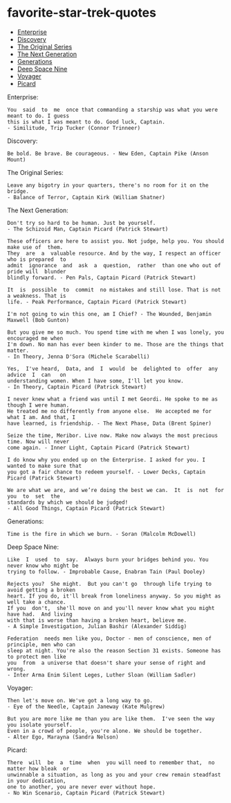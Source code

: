 # favorite-star-trek-quotes 
* [Enterprise](#enterprise)
* [Discovery](#discovery)
* [The Original Series](#the-original-series)
* [The Next Generation](#the-next-generation)
* [Generations](#generations)
* [Deep Space Nine](#deep-space-nine)
* [Voyager](#voyager)
* [Picard](#picard)

<a name="enterprise"></a>Enterprise:
```
You  said  to  me  once that commanding a starship was what you were meant to do. I guess 
this is what I was meant to do. Good luck, Captain. 
- Similitude, Trip Tucker (Connor Trinneer)
```

<a name="discovery"></a>Discovery:
```
Be bold. Be brave. Be courageous. - New Eden, Captain Pike (Anson Mount)
```

<a name="the-original-series"></a>The Original Series:
```
Leave any bigotry in your quarters, there's no room for it on the bridge.
- Balance of Terror, Captain Kirk (William Shatner)
```

<a name="the-next-generation"></a>The Next Generation:
```
Don't try so hard to be human. Just be yourself.
- The Schizoid Man, Captain Picard (Patrick Stewart)
```

```
These officers are here to assist you. Not judge, help you. You should make use of  them. 
They  are  a  valuable resource. And by the way, I respect an officer who is prepared  to 
admit  ignorance  and  ask  a  question,  rather  than one who out of pride will  blunder 
blindly forward. - Pen Pals, Captain Picard (Patrick Stewart)
```

```
It  is  possible  to  commit  no mistakes and still lose. That is not a weakness. That is 
life. - Peak Performance, Captain Picard (Patrick Stewart)
```

```
I'm not going to win this one, am I Chief? - The Wounded, Benjamin Maxwell (Bob Gunton) 
```

```
But you give me so much. You spend time with me when I was lonely, you encouraged me when 
I'm down. No man has ever been kinder to me. Those are the things that matter.
- In Theory, Jenna D'Sora (Michele Scarabelli)
```

```
Yes,  I've heard,  Data, and  I  would  be  delighted to  offer  any  advice  I  can   on 
understanding women. When I have some, I'll let you know.
- In Theory, Captain Picard (Patrick Stewart)
```

```
I never knew what a friend was until I met Geordi. He spoke to me as though I were human. 
He treated me no differently from anyone else.  He accepted me for what I am. And that, I 
have learned, is friendship. - The Next Phase, Data (Brent Spiner)
```

```
Seize the time, Meribor. Live now. Make now always the most precious time. Now will never 
come again. - Inner Light, Captain Picard (Patrick Stewart)
```

```
I do know why you ended up on the Enterprise. I asked for you. I wanted to make sure that 
you got a fair chance to redeem yourself. - Lower Decks, Captain Picard (Patrick Stewart)
```

```
We are what we are, and we’re doing the best we can.  It  is  not  for  you  to  set  the 
standards by which we should be judged! 
- All Good Things, Captain Picard (Patrick Stewart)
```

<a name="generations"></a>Generations:
```
Time is the fire in which we burn. - Soran (Malcolm McDowell)
```

<a name="deep-space-nine"></a>Deep Space Nine:
```
Like  I  used  to  say.  Always burn your bridges behind you. You never know who might be 
trying to follow. - Improbable Cause, Enabran Tain (Paul Dooley)
```

```
Rejects you?  She might.  But you can't go  through life trying to avoid getting a broken 
heart. If you do, it'll break from loneliness anyway. So you might as well take a chance. 
If you  don't,  she'll move on and you'll never know what you might have had.  And living 
with that is worse than having a broken heart, believe me.
- A Simple Investigation, Julian Bashir (Alexander Siddig)
```

```
Federation  needs men like you, Doctor - men of conscience, men of principle, men who can 
sleep at night. You're also the reason Section 31 exists. Someone has to protect men like 
you  from  a universe that doesn't share your sense of right and wrong.
- Inter Arma Enim Silent Leges, Luther Sloan (William Sadler) 
```

<a name="voyager"></a>Voyager:
```
Then let's move on. We've got a long way to go.
- Eye of the Needle, Captain Janeway (Kate Mulgrew)
```

```
But you are more like me than you are like them.  I've seen the way you isolate yourself. 
Even in a crowd of people, you're alone. We should be together.
- Alter Ego, Marayna (Sandra Nelson)
```

<a name="picard"></a>Picard:
```
There  will  be  a  time  when  you will need to remember that,  no  matter how bleak  or
unwinnable a situation, as long as you and your crew remain steadfast in your dedication,
one to another, you are never ever without hope.
- No Win Scenario, Captain Picard (Patrick Stewart)
```
